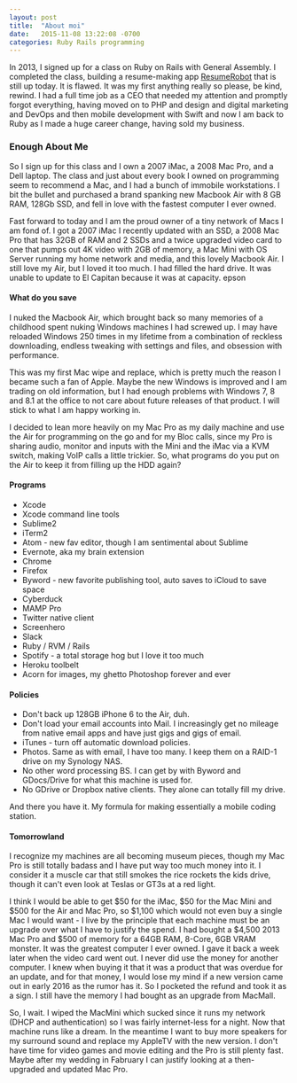 ```yaml
---
layout: post
title:  "About moi"
date:   2015-11-08 13:22:08 -0700
categories: Ruby Rails programming
---
```


In 2013, I signed up for a class on Ruby on Rails with General Assembly. I completed the class, building a resume-making app [ResumeRobot](http://seito.co) that is still up today. It is flawed. It was my first anything really so please, be kind, rewind. I had a full time job as a CEO that needed my attention and promptly forgot everything, having moved on to PHP and design and digital marketing and DevOps and then mobile development with Swift and now I am back to Ruby as I made a huge career change, having sold my business.

### Enough About Me
So I sign up for this class and I own a 2007 iMac, a 2008 Mac Pro, and a Dell laptop. The class and just about every book I owned on programming seem to recommend a Mac, and I had a bunch of immobile workstations. I bit the bullet and purchased a brand spanking new Macbook Air with 8 GB RAM, 128Gb SSD, and fell in love with the fastest computer I ever owned.

Fast forward to today and I am the proud owner of a tiny network of Macs I am fond of. I got a 2007 iMac I recently updated with an SSD, a 2008 Mac Pro that has 32GB of RAM and 2 SSDs and a twice upgraded video card to one that pumps out 4K video with 2GB of memory, a Mac Mini with OS Server running my home network and media, and this lovely Macbook Air.  I still love my Air, but I loved it too much. I had filled the hard drive. It was unable to update to El Capitan because it was at capacity. epson

#### What do you save
I nuked the Macbook Air, which brought back so many memories of a childhood spent nuking Windows machines I had screwed up. I may have reloaded Windows 250 times in my lifetime from a combination of reckless downloading, endless tweaking with settings and files, and obsession with performance.

This was my first Mac wipe and replace, which is pretty much the reason I became such a fan of Apple. Maybe the new Windows is improved and I am trading on old information, but I had enough problems with Windows 7, 8 and 8.1 at the office to not care about future releases of that product. I will stick to what I am happy working in.

I decided to lean more heavily on my Mac Pro as my daily machine and use the Air for programming on the go and for my Bloc calls, since my Pro is sharing audio, monitor and inputs with the Mini and the iMac via a KVM switch, making VoIP calls a little trickier. So, what programs do you put on the Air to keep it from filling up the HDD again?

#### Programs
* Xcode
* Xcode command line tools
* Sublime2
* iTerm2
* Atom - new fav editor, though I am sentimental about Sublime
* Evernote, aka my brain extension
* Chrome
* Firefox
* Byword - new favorite publishing tool, auto saves to iCloud to save space
* Cyberduck
* MAMP Pro
* Twitter native client
* Screenhero
* Slack
* Ruby / RVM / Rails
* Spotify - a total storage hog but I love it too much 
* Heroku toolbelt
* Acorn for images, my ghetto Photoshop forever and ever
#### Policies
* Don't back up 128GB iPhone 6 to the Air, duh.
* Don't load your email accounts into Mail. I increasingly get no mileage from native email apps and have just gigs and gigs of email. 
* iTunes - turn off automatic download policies.
* Photos. Same as with email, I have too many. I keep them on a RAID-1 drive on my Synology NAS.
* No other word processing BS. I can get by with Byword and GDocs/Drive for what this machine is used for.
* No GDrive or Dropbox native clients. They alone can totally fill my drive.

And there you have it. My formula for making essentially a mobile coding station.

#### Tomorrowland
I recognize my machines are all becoming museum pieces, though my Mac Pro is still totally badass and I have put way too much money into it. I consider it a muscle car that still smokes the rice rockets the kids drive, though it can't even look at Teslas or GT3s at a red light. 

I think I would be able to get $50 for the iMac, $50 for the Mac Mini and $500 for the Air and Mac Pro, so $1,100 which would not even buy a single Mac I would want - I live by the principle that each machine must be an upgrade over what I have to justify the spend. I had bought a $4,500 2013 Mac Pro and $500 of memory for a 64GB RAM, 8-Core, 6GB VRAM monster. It was the greatest computer I ever owned. I gave it back a week later when the video card went out. I never did use the money for another computer. I knew when buying it that it was a product that was overdue for an update, and for that money, I would lose my mind if a new version came out in early 2016 as the rumor has it. So I pocketed the refund and took it as a sign. I still have the memory I had bought as an upgrade from MacMall. 

So, I wait. I wiped the MacMini which sucked since it runs my network (DHCP and authentication) so I was fairly internet-less for a night. Now that machine runs like a dream. In the meantime I want to buy more speakers for my surround sound and replace my AppleTV with the new version. I don't have time for video games and movie editing and the Pro is still plenty fast. Maybe after my wedding in Fabruary I can justify looking at a then-upgraded and updated Mac Pro. 
 